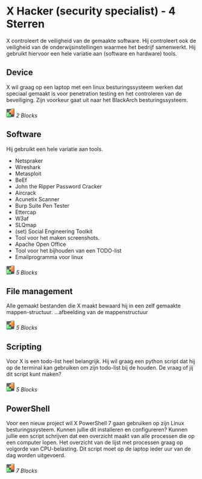 # X Hacker (security specialist) - 4 Sterren
X controleert de veiligheid van de gemaakte software. Hij controleert ook de veiligheid van de onderwijsinstellingen waarmee het bedrijf samenwerkt. Hij gebruikt hiervoor een hele variatie aan (software en hardware) tools.

## Device
X wil graag op een laptop met een linux besturingssysteem werken dat speciaal gemaakt is voor penetration testing en het controleren van de beveiliging. Zijn voorkeur gaat uit naar het BlackArch besturingssysteem.

![BLX](../icons/blocks2d_icon_32x32.jpg) _2 Blocks_

## Software
Hij gebruikt een hele variatie aan tools.
* Netspraker
* Wireshark
* Metasploit
* BeEf
* John the Ripper Password Cracker
* Aircrack
* Acunetix Scanner
* Burp Suite Pen Tester
* Ettercap
* W3af
* SLQmap
* (set) Social Engineering Toolkit
* Tool voor het maken screenshots.
* Apache Open Office
* Tool voor het bijhouden van een TODO-list
* Emailprogramma voor linux

![BLX](../icons/blocks2d_icon_32x32.jpg) _5 Blocks_

## File management
Alle gemaakt bestanden die X maakt bewaard hij in een zelf gemaakte mappen-structuur.
...afbeelding van de mappenstructuur

![BLX](../icons/blocks2d_icon_32x32.jpg) _5 Blocks_

## Scripting
Voor X is een todo-list heel belangrijk. Hij wil graag een python script dat hij op de terminal kan gebruiken om zijn todo-list bij de houden. De vraag of jij dit script kunt maken?

![BLX](../icons/blocks2d_icon_32x32.jpg) _5 Blocks_

## PowerShell
Voor een nieuw project wil X PowerShell 7 gaan gebruiken op zijn Linux besturingssysteem. Kunnen jullie dit installeren en configureren? Kunnen jullie een script schrijven dat een overzicht maakt van alle processen die op een computer lopen. Het overzicht van de lijst met processen graag op volgorde van CPU-belasting. Dit script moet op de laptop ieder uur van de dag worden uitgevoerd.

![BLX](../icons/blocks2d_icon_32x32.jpg) _7 Blocks_


